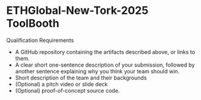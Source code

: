 # ETHGlobal-New-Tork-2025 ToolBooth


Qualification Requirements
- A GitHub repository containing the artifacts described above, or links to them.
- A clear short one-sentence description of your submission, followed by another sentence explaining why you think your team should win.
- Short description of the team and their backgrounds
- (Optional) a pitch video or slide deck
- (Optional) proof-of-concept source code.
